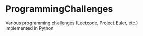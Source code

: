 # ProgrammingChallenges
Various programming challenges (Leetcode, Project Euler, etc.) implemented in Python
